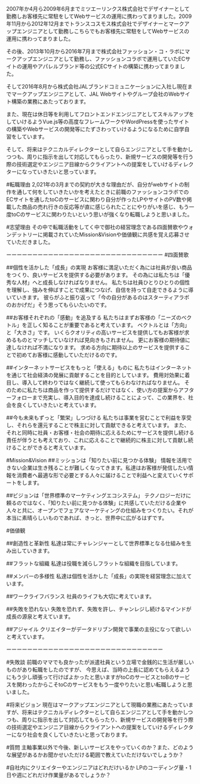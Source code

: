 2007年か4月ら2009年6月までミツエーリンクス株式会社でデザイナーとして勤務しお客様先に常駐をしてWebサービスの運用に携わってまりました。2009年11月から2012年12月までトランスコスモス株式会社でデザイナーとマークアップエンジニアとして勤務しこちらでもお客様先に常駐をしてWebサービスの運用に携わってまりました。

その後、2013年10月から2016年7月まで株式会社ファッション・コ・ラボにマークアップエンジニアとして勤務し、ファッションコラボで運用していたECサイトの運用やアパレルブランド等の公式ECサイトの構築に携わってまりました。

そして2016年8月から株式会社JALブランドコミュニケーションに入社し現在までマークアップエンジニアとして、JAL Webサイトやグループ会社のWebサイト構築の業務にあたっております。

また、現在は休日等を利用してフロントエンドエンジニアとしてスキルアップをしていけるようVue.js等の高度なフレームワークやWordPressを使ったサイトの構築やWebサービスの開発等にたずさわっていけるようになるために自学自習をしています。

そして、将来はテクニカルディレクターとして自らエンジニアとして手を動かしつつも、周りに指示を出して対応してもらったり、新規サービスの開発等を行う際の技術選定やエンジニア目線からクライアントへの提案をしていけるディレクターになっていきたいと思っています。


#転職理由
2,021年の3月までの契約が大きな理由だが、自分がwebサイトの制作を通して何をしていきたいかを考えたときに前職のファッションコラボでのECサイトを通したtoCのサービスに関わり自分が作ったLPやサイトのPV数や掲載した商品の売れ行きの反応等が直に感じられたことにやりがいを感じ、もう一度toCのサービスに関わりたいという思いが強くなり転職しようと思いました。

#志望理由
その中で転職活動をしてく中で御社の経営理念である四面賛歌やウォンデットリーに掲載されていたMission&Visionや価値観に共感を覚え応募させていただきました。

ーーーーーーーーーーーーーーーーーーーーーーーーーーーーーー
#四面賛歌

##個性を活かした「成長」の実現
お客様に満足いただく為には社員が良い商品をつくり、良いサービスを提供する必要があります。
その為には私たちは「優秀な人材」へと成長しなければなりません。
私たちは社員ひとりひとりの個性を理解し、強みを伸ばすことで成果につなげ、自信を持って自走できるように導いていきます。
彼らがふと振り返って「今の自分があるのはスターティアラボのおかげだ」そう思ってもらいたいのです。

##お客様それぞれの「感動」を追及する
私たちはまずお客様の「ニーズのベクトル」を正しく知ることが重要であると考えています。
ベクトルとは「方向」と「大きさ」です。
いくらクオリティの高いサービスを提供してもお客様が求めるものとマッチしていなければ見向きもされません。
更にお客様の期待値に達しなければ不満になります。
求める方向に期待以上のサービスを提供することで初めてお客様に感動していただけるのです。

##インターネットサービスをもっと「使える」ものに
私たちはインターネットを通じて社会経済の発展に貢献することを目的としています。
費用対効果に着目し、導入して終わりではなく継続して使ってもらわなければなりません。
そのために私たちは商品を作って提供するだけではなく、使い方の提案からアフターフォローまで充実し、導入目的を達成し続けることによって、この業界を、社会を良くしていきたいと考えています。

##今も未来もずっと「繁栄」しつづける
私たちは事業を営むことで利益を享受し、それらを還元することで株主に対して貢献できると考えています。
また、それと同時に社員・お客様・社会の期待に応えるためにサービスを提供し続ける責任が伴うとも考えており、これに応えることで継続的に株主に対して貢献し続けることができると考えています。

#Mission&Vision
##ミッションは「知りたい前に見つかる体験」
情報を活用できない企業は生き残ることが難しくなってきます。私達はお客様が発信したい情報を消費者へ最適な形で必要とする人々に届けることで利益へと変えていくサポートをします。

##ビジョンは「世界標準のマーケティングエコシステム」
テクノロジーだけに頼るのではなく、「知りたい前に見つかる体験」に共感していただける企業や人々と共に、オープンでフェアなマーケティングの仕組みをつくりたい。それが本当に素晴らしいものであれば、きっと、世界中に広がるはずです。

#価値観

##創造性と革新性
私達は常にチャレンジャーとして世界標準となる仕組みを生み出していきます。

##フラットな組織
私達は役職を減らしフラットな組織を目指しています。

##メンバーの多様性
私達は個性を活かした「成長」の実現を経営理念に加えています。

##ワークライフバランス
社員のライフも大切に考えています。

##失敗を恐れない
失敗を恐れず、失敗を許し、チャンレジし続けるマインドが成長の源泉と考えています。

##アジャイル
クリエイターがデータドリブン開発で事業の主役になって欲しいと考えています。

ーーーーーーーーーーーーーーーーーーーーーーーーーーーーーー

#失敗談
前職のママでも良かったが派遣社員という立場で金銭的に生活が厳しいものがあり転職をしたのですが、
今思えば、当時の上長に認めてもらえるようにもう少し頑張って行けばよかったと思いますがtoCのサービスとtoBのサービスを関わったからこそtoCのサービスをもう一度やりたいと思い転職しようと思いました。

#将来ビジョン
現在はマークアップエンジニアとして現職の業務にあたっていますが、将来はテクニカルディレクターとして自らエンジニアとして手を動かしつつも、周りに指示を出して対応してもらったり、新規サービスの開発等を行う際の技術選定やエンジニア目線からクライアントへの提案をしていけるディレクターになり社会を良くしていきたいと思っております。


#質問
主軸事業以外で今後、新しいサービスをやっていくのか？また、どのような展望があるかお聞かせいただける範囲で教えていただけないでしょうか？

#自社内にクリエイターやエンジニアはどれだけいるか
LPのコーディング量・1日や週にどれだけ作業量があるでしょうか？
